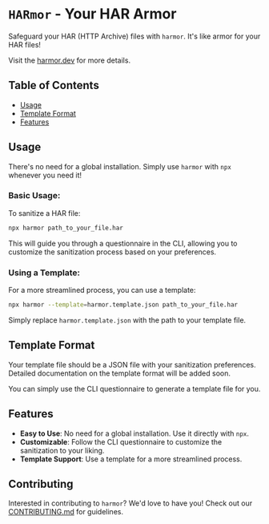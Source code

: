 # `HARmor` - Your HAR Armor

Safeguard your HAR (HTTP Archive) files with `harmor`. It's like armor for your HAR files!

Visit the [harmor.dev](https://harmor.dev) for more details.

## Table of Contents

- [Usage](#usage)
- [Template Format](#template-format)
- [Features](#features)

## Usage

There's no need for a global installation. Simply use `harmor` with `npx` whenever you need it!

### Basic Usage:

To sanitize a HAR file:

```bash
npx harmor path_to_your_file.har
```

This will guide you through a questionnaire in the CLI, allowing you to customize the sanitization process based on your
preferences.

### Using a Template:

For a more streamlined process, you can use a template:

```bash
npx harmor --template=harmor.template.json path_to_your_file.har
```

Simply replace `harmor.template.json` with the path to your template file.

## Template Format

Your template file should be a JSON file with your sanitization preferences.
Detailed documentation on the template format will be added soon.

You can simply use the CLI questionnaire to generate a template file for you.

## Features

- **Easy to Use**: No need for a global installation. Use it directly with `npx`.
- **Customizable**: Follow the CLI questionnaire to customize the sanitization to your liking.
- **Template Support**: Use a template for a more streamlined process.

## Contributing

Interested in contributing to `harmor`? We'd love to have you! Check out our [CONTRIBUTING.md](./CONTRIBUTING.md) for
guidelines.
